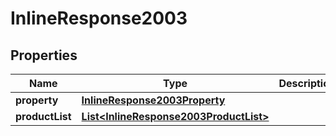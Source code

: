 

# InlineResponse2003


## Properties

Name | Type | Description | Notes
------------ | ------------- | ------------- | -------------
**property** | [**InlineResponse2003Property**](InlineResponse2003Property.md) |  | 
**productList** | [**List&lt;InlineResponse2003ProductList&gt;**](InlineResponse2003ProductList.md) |  | 



